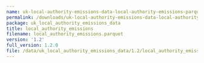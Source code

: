 ```yaml
---
name: uk-local-authority-emissions-data-local-authority-emissions-parquet
permalink: /downloads/uk-local-authority-emissions-data-local-authority-emissions-parquet/1_2
package: uk_local_authority_emissions_data
title: local_authority_emissions
filename: local_authority_emissions.parquet
version: '1.2'
full_version: 1.2.0
file: /data/uk_local_authority_emissions_data/1.2/local_authority_emissions.parquet
---
```

